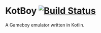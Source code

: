 # KotBoy [![Build Status](https://travis-ci.org/campoe/KotBoy.svg?branch=master)](https://travis-ci.org/campoe/KotBoy)

A Gameboy emulator written in Kotlin.
